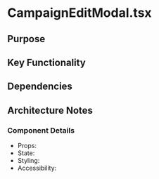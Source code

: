 # CampaignEditModal.tsx

## Purpose

## Key Functionality

## Dependencies

## Architecture Notes

### Component Details
- Props: 
- State: 
- Styling: 
- Accessibility: 
